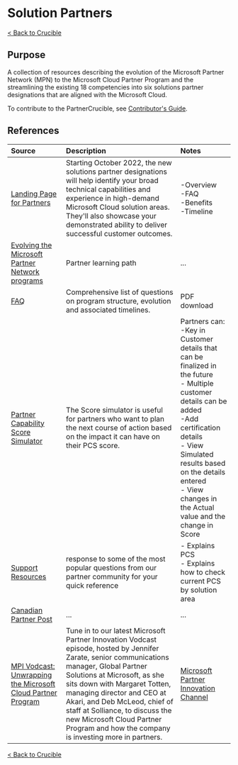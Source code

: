 # Solution Partners

[< Back to Crucible](./)

## Purpose

A collection of resources describing the evolution of the Microsoft Partner Network (MPN) to the Microsoft Cloud Partner Program and the streamlining the existing 18 competencies into six solutions partner designations that are aligned with the Microsoft Cloud.

To contribute to the PartnerCrucible, see [Contributor's Guide](ContributorsGuide).


## References


Source | Description | Notes
:----- | :-----  | :-----
[Landing Page for Partners](https://partner.microsoft.com/en-us/membership/solutions-partner)| Starting October 2022, the new solutions partner designations will help identify your broad technical capabilities and experience in high-demand Microsoft Cloud solution areas. They'll also showcase your demonstrated ability to deliver successful customer outcomes.| -Overview<br>-FAQ<br>-Benefits<br>-Timeline 
[Evolving the Microsoft Partner Network programs](https://partner.microsoft.com/en-us/training/assets/collection/evolving-the-microsoft-partner-network-programs#/)| Partner learning path|...
[FAQ](https://assetsprod.microsoft.com/mpn/en-us/faq-find-all-frequently-asked-questions.pdf)| Comprehensive list of questions on program structure, evolution and associated timelines.|PDF download
[Partner Capability Score Simulator](https://docs.microsoft.com/en-us/partner-center/solutions-partner-insights#score-simulator)| The Score simulator is useful for partners who want to plan the next course of action based on the impact it can have on their PCS score. | Partners can: <br> -Key in Customer details that can be finalized in the future <br> - Multiple customer details can be added <br> -Add certification details <br> - View Simulated results based on the details entered <br> - View changes in the Actual value and the change in Score 
[Support Resources](https://partner.microsoft.com/en-US/support/?stage=2&topicid=15ae6033-aabe-59cd-af85-5895401a87c0)| response to some of the most popular questions from our partner community for your quick reference|- Explains PCS<br>- Explains how to check current PCS by solution area
[Canadian Partner Post](https://www.microsoftpartnercommunity.com/t5/What-s-new-for-Canadian-partners/Evolution-of-the-Microsoft-partner-network/m-p/67215#M103)|...|...
[MPI Vodcast: Unwrapping the Microsoft Cloud Partner Program](https://www.youtube.com/watch?v=rmj0mMd5QU8&feature=youtu.be)|Tune in to our latest Microsoft Partner Innovation Vodcast episode, hosted by Jennifer Zarate, senior communications manager, Global Partner Solutions at Microsoft, as she sits down with Margaret Totten, managing director and CEO at Akari, and Deb McLeod, chief of staff at Solliance, to discuss the new Microsoft Cloud Partner Program and how the company is investing more in partners.|[Microsoft Partner Innovation Channel](https://www.youtube.com/channel/UCYUkW7seEYoQLNoYEEO32iQ)

[< Back to Crucible](./)
